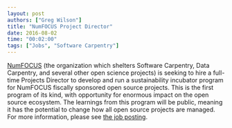 ```yaml
---
layout: post
authors: ["Greg Wilson"]
title: "NumFOCUS Project Director"
date: 2016-08-02
time: "00:02:00"
tags: ["Jobs", "Software Carpentry"]
---
```


[NumFOCUS](http://numfocus.org) (the organization which shelters
Software Carpentry, Data Carpentry, and several other open science
projects) is seeking to hire a full-time Projects Director to develop
and run a sustainability incubator program for NumFOCUS fiscally
sponsored open source projects. This is the first program of its kind,
with opportunity for enormous impact on the open source ecosystem. The
learnings from this program will be public, meaning it has the
potential to change how all open source projects are managed.  For
more information, please see [the job
posting](http://www.numfocus.org/blog/projects-director-job-posting).

